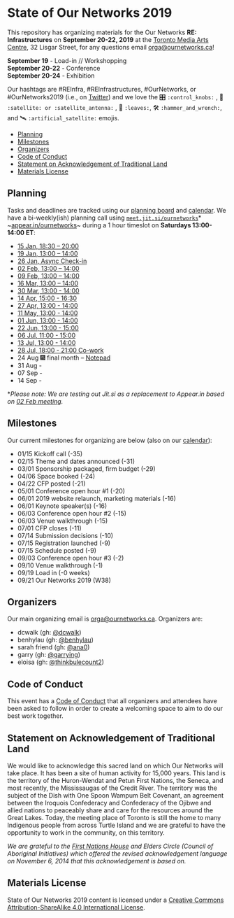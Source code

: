 # State of Our Networks 2019

This repository has organizing materials for the Our Networks **RE: Infrastructures** on **September 20-22, 2019** at the [Toronto Media Arts Centre](https://www.tomediaarts.org/), 32 Lisgar Street, for any questions email orga@ournetworks.ca!

**September 19** - Load-in // Workshopping  
**September 20-22** - Conference  
**September 20-24** - Exhibition

Our hashtags are #REInfra, #REInfrastructures, #OurNetworks, or #OurNetworks2019 (i.e., on [Twitter](https://twitter.com/search?q=%23OurNetworks&src=typd)) and we love the :control_knobs: `:control_knobs:` , :satellite: `:satellite: or :satellite_antenna:` , :leaves: `:leaves:`, :hammer_and_wrench: `:hammer_and_wrench:`,  and :artificial_satellite: `:artificial_satellite:` emojis.

- [Planning](#planning)
- [Milestones](#milestones)
- [Organizers](#organizers)
- [Code of Conduct](#code-of-conduct)
- [Statement on Acknowledgement of Traditional Land](#statement-on-acknowledgement-of-traditional-land)
- [Materials License](#materials-license)


## Planning

Tasks and deadlines are tracked using our [planning board](https://github.com/ournetworks/2019/projects/1) and [calendar](https://calendar.google.com/calendar/ical/aers7atolh0uurlfmkoki9kikg%40group.calendar.google.com/public/basic.ics). We have a bi-weekly(ish) planning call using [`meet.jit.si/ournetworks`](https://meet.jit.si/ournetworks)* ~[appear.in/ournetworks](https://appear.in/ournetworks)~ during a 1 hour timeslot on **Saturdays 13:00-14:00 ET**:
- [15 Jan, 18:30 – 20:00](./notes/2019-01-15-planning-call.md)
- [19 Jan, 13:00 – 14:00](./notes/2019-01-19-planning-call.md)
- [26 Jan, Async Check-in](./notes/2019-01-26-planning-async.md)
- [02 Feb, 13:00 – 14:00](./notes/2019-02-02-planning-call.md)
- [09 Feb, 13:00 – 14:00](./notes/2019-02-09-planning-call.md)
- [16 Mar, 13:00 – 14:00](./notes/2019-03-16-planning-call.md)
- [30 Mar, 13:00 - 14:00](./notes/2019-03-30-planning-call.md)
- [14 Apr, 15:00 - 16:30](./notes/2019-04-14-planning-call.md)
- [27 Apr, 13:00 - 14:00](./notes/2019-04-27-planning-call.md)
- [11 May, 13:00 - 14:00](./notes/2019-05-11-planning-call.md)
- [01 Jun, 13:00 - 14:00](./notes/2019-06-01-planning-call.md)
- [22 Jun, 13:00 - 15:00](./notes/2019-06-22-planning-call.md) 
- [06 Jul, 11:00 - 15:00](./notes/2019-07-06-planning-call.md) 
- [13 Jul, 13:00 - 14:00](./notes/2019-07-13-planning-call.md) 
- [28 Jul, 18:00 - 21:00 Co-work](./notes/2019-07-28-planning-call.md) 
- 24 Aug 🎆 final month – [Notepad](https://hackmd.io/thUKLLPMQSan3mRo2d6bGA?edit)
- 31 Aug - 
- 07 Sep -
- 14 Sep -

*_Please note: We are testing out Jit.si as a replacement to Appear.in based on [02 Feb meeting](./notes/2019-02-02-planning-call.md)._


## Milestones

Our current milestones for organizing are below (also on our [calendar](https://calendar.google.com/calendar/ical/aers7atolh0uurlfmkoki9kikg%40group.calendar.google.com/public/basic.ics)):

- 01/15 Kickoff call (-35)
- 02/15 Theme and dates announced (-31)
- 03/01 Sponsorship packaged, firm budget (-29)
- 04/06 Space booked (-24)
- 04/22 CFP posted (-21)
- 05/01 Conference open hour #1 (-20)
- 06/01 2019 website relaunch, marketing materials (-16)
- 06/01 Keynote speaker(s) (-16)
- 06/03 Conference open hour #2 (-15)
- 06/03 Venue walkthrough (-15)
- 07/01 CFP closes (-11)
- 07/14 Submission decisions (-10)
- 07/15 Registration launched (-9)
- 07/15 Schedule posted (-9)
- 09/03 Conference open hour #3 (-2)
- 09/10 Venue walkthrough (-1)
- 09/19 Load in (-0 weeks)
- 09/21 Our Networks 2019 (W38)


## Organizers

Our main organizing email is orga@ournetworks.ca. Organizers are:

- dcwalk (gh: [@dcwalk](https://github.com/dcwalk))
- benhylau (gh: [@benhylau](https://github.com/benhylau))
- sarah friend (gh: [@ana0](https://github.com/ana0))
- garry (gh: [@garrying](https://github.com/garrying))
- eloisa (gh: [@thinkbulecount2](https://github.com/thinkbulecount2))


## Code of Conduct

This event has a [Code of Conduct](./CONDUCT.md) that all organizers and attendees have been asked to follow in order to create a welcoming space to aim to do our best work together.


## Statement on Acknowledgement of Traditional Land

We would like to acknowledge this sacred land on which Our Networks will take place. It has been a site of human activity for 15,000 years. This land is the territory of the Huron-Wendat and Petun First Nations, the Seneca, and most recently, the Mississaugas of the Credit River. The territory was the subject of the Dish with One Spoon Wampum Belt Covenant, an agreement between the Iroquois Confederacy and Confederacy of the Ojibwe and allied nations to peaceably share and care for the resources around the Great Lakes. Today, the meeting place of Toronto is still the home to many Indigenous people from across Turtle Island and we are grateful to have the opportunity to work in the community, on this territory.

_We are grateful to the [First Nations House](https://www.studentlife.utoronto.ca/fnh) and Elders Circle (Council of Aboriginal Initiatives) which offered the revised acknowledgement language on November 6, 2014 that this acknowledgement is based on._


## Materials License

<span xmlns:dct="http://purl.org/dc/terms/" property="dct:title">State of Our Networks 2019</span> content is licensed under a <a rel="license" href="http://creativecommons.org/licenses/by-sa/4.0/">Creative Commons Attribution-ShareAlike 4.0 International License</a>.
